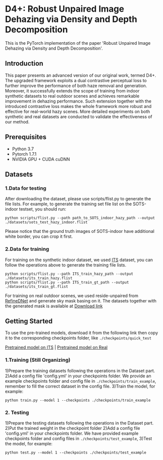 D4+: Robust Unpaired Image Dehazing via Density and Depth Decomposition
===============================================
This is the PyTorch implementation of the paper 'Robust Unpaired Image Dehazing via Density and Depth Decomposition'.

Introduction
---------------------------------
This paper presents an advanced version of our original work, termed D4+. The upgraded framework exploits a dual contrastive perceptual loss to further improve the performance of both haze removal and generation. Moreover, it successfully extends the scope of training from indoor synthetic datasets to real outdoor scenes and achieves remarkable improvement in dehazing performance. Such extension together with the introduced contrastive loss makes the whole framework more robust and effective for real-world hazy scenes. More detailed experiments on both synthetic and real datasets are conducted to validate the effectiveness of our method.

Prerequisites
---------------------------------
* Python 3.7
* Pytorch 1.7.1
* NVIDIA GPU + CUDA cuDNN

Datasets
---------------------------------
### 1.Data for testing
After downloading the dataset, please use scripts/flist.py to generate the file lists. For example, to generate the training set file list on the SOTS-indoor testset, you should run:

```
python scripts/flist.py --path path_to_SOTS_indoor_hazy_path --output ./datasets/sots_test_hazy_indoor.flist
```

Please notice that the ground truth images of SOTS-indoor have additional white border, you can crop it first.

### 2.Data for training 
For training on the synthetic indoor dataset, we used [ITS](https://sites.google.com/view/reside-dehaze-datasets/reside-standard) dataset, you can follow the operations above to generate the training file lists.

```
python scripts/flist.py --path ITS_train_hazy_path --output ./datasets/its_train_hazy.flist
python scripts/flist.py --path ITS_train_gt_path --output ./datasets/its_train_gt.flist
```

For training on real outdoor scenes, we used reside-unpaired from [RefineDNet](https://github.com/xiaofeng94/RefineDNet-for-dehazing) and generate sky mask basing on it. The datasets together with the generated mask is available at [Download link](https://drive.google.com/file/d/1pfXZCFZ-8F53LdHyXHuiQdFNFbQ0qBmV/view?usp=share_link)


Getting Started
--------------------------------------
To use the pre-trained models, download it from the following link then copy it to the corresponding checkpoints folder, like `./checkpoints/quick_test`

[Pretrained model on ITS](https://drive.google.com/file/d/1_JA3UHVpBym4wARDM8GkcsCgEI6x2irP/view?usp=share_link) | [Pretrained model on Real](https://drive.google.com/file/d/1hshyzMCXYrPHUzwZk2rji9ExEQDKbOD_/view?usp=share_link)


### 1.Training (Still Organizing)
1)Prepare the training datasets following the operations in the Dataset part.
2)Add a config file 'config.yml' in your checkpoints folder. We provide an example checkpoints folder and config file in `./checkpoints/train_example`, remember to fill the correct dataset in the config file. 
3)Train the model, for example:

```
python train.py --model 1 --checkpoints ./checkpoints/train_example
```

### 2. Testing
1)Prepare the testing datasets following the operations in the Dataset part.
2)Put the trained weight in the checkpoint folder 
2)Add a config file 'config.yml' in your checkpoints folder. We have provided example checkpoints folder and config files in `./checkpoints/test_example`, 
3)Test the model, for example:
```
python test.py --model 1 --checkpoints ./checkpoints/test_example
```



